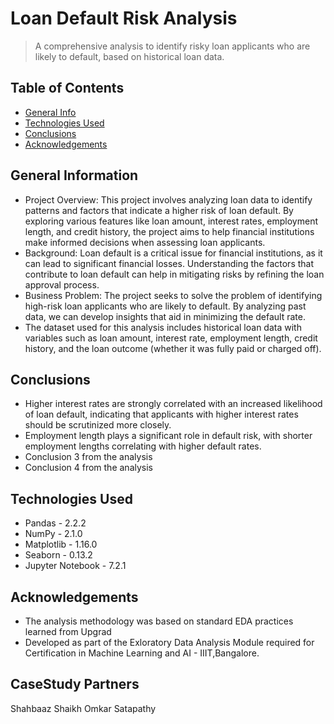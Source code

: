 # Loan Default Risk Analysis
> A comprehensive analysis to identify risky loan applicants who are likely to default, based on historical loan data.


## Table of Contents
* [General Info](#general-information)
* [Technologies Used](#technologies-used)
* [Conclusions](#conclusions)
* [Acknowledgements](#acknowledgements)

## General Information
- Project Overview: This project involves analyzing loan data to identify patterns and factors that indicate a higher risk of loan default. By exploring various features like loan amount, interest rates, employment length, and credit history, the project aims to help financial institutions make informed decisions when assessing loan applicants.
- Background: Loan default is a critical issue for financial institutions, as it can lead to significant financial losses. Understanding the factors that contribute to loan default can help in mitigating risks by refining the loan approval process.
- Business Problem: The project seeks to solve the problem of identifying high-risk loan applicants who are likely to default. By analyzing past data, we can develop insights that aid in minimizing the default rate.
- The dataset used for this analysis includes historical loan data with variables such as loan amount, interest rate, employment length, credit history, and the loan outcome (whether it was fully paid or charged off).


## Conclusions
- Higher interest rates are strongly correlated with an increased likelihood of loan default, indicating that applicants with higher interest rates should be scrutinized more closely.
- Employment length plays a significant role in default risk, with shorter employment lengths correlating with higher default rates.
- Conclusion 3 from the analysis
- Conclusion 4 from the analysis

<!-- You don't have to answer all the questions - just the ones relevant to your project. -->


## Technologies Used
- Pandas  - 2.2.2
- NumPy  - 2.1.0
- Matplotlib  - 1.16.0
- Seaborn - 0.13.2
- Jupyter Notebook - 7.2.1



## Acknowledgements
- The analysis methodology was based on standard EDA practices learned from Upgrad
- Developed as part of the Exloratory Data Analysis Module required for Certification in Machine Learning and AI - IIIT,Bangalore.


## CaseStudy Partners
Shahbaaz Shaikh
Omkar Satapathy
